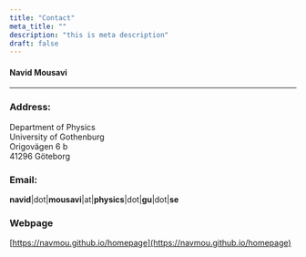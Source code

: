```yaml
---
title: "Contact"
meta_title: ""
description: "this is meta description"
draft: false
---
```


#### Navid Mousavi

<hr>

### Address:

Department of Physics<br>
University of Gothenburg <br>
Origovägen 6 b<br>
41296 Göteborg<br>

### Email:

**navid**|dot|**mousavi**|at|**physics**|dot|**gu**|dot|**se**

### Webpage

[https://navmou.github.io/homepage](https://navmou.github.io/homepage)
